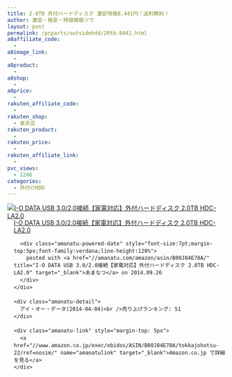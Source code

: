 ```yaml
---
title: 2.0TB 外付ハードディスク 激安特価8,441円！送料無料！
author: 激安・格安・特価情報ツウ
layout: post
permalink: /pcparts/outsidehdd/20tb-8441.html
a8affiliate_code:
  -
a8image_link:
  -
a8product:
  -
a8shop:
  -
a8price:
  -
rakuten_affiliate_code:
  -
rakuten_shop:
  - 楽天店
rakuten_product:
  -
rakuten_price:
  -
rakuten_affiliate_link:
  -
pvc_views:
  - 1246
categories:
  - 外付けHDD
---
```

<div class="amanatu-box" style="margin-bottom:0px;">
  <div class="amanatu-image" style="float:left;">
    <a href="//www.amazon.co.jp/exec/obidos/ASIN/B00J84E78A/tokkajohotsu-22/ref=nosim/" name="amanatulink" target="_blank"><img src="//i2.wp.com/ecx.images-amazon.com/images/I/41adK%2BzzMmL._SL160_.jpg?w=546" alt="I-O DATA USB 3.0/2.0接続【家電対応】外付ハードディスク 2.0TB HDC-LA2.0" style="border: none;" data-recalc-dims="1" /></a>
  </div>

  <div class="amanatu-info" style="float:left;margin-left:15px;line-height:120%">
    <div class="amanatu-name" style="margin-bottom:10px;line-height:120%">
      <a href="//www.amazon.co.jp/exec/obidos/ASIN/B00J84E78A/tokkajohotsu-22/ref=nosim/" name="amanatulink" target="_blank">I-O DATA USB 3.0/2.0接続【家電対応】外付ハードディスク 2.0TB HDC-LA2.0</a>

      <div class="amanatu-powered-date" style="font-size:7pt;margin-top:5px;font-family:verdana;line-height:120%">
        posted with <a href="//amanatu.com/amazon/asin/B00J84E78A/" title="I-O DATA USB 3.0/2.0接続【家電対応】外付ハードディスク 2.0TB HDC-LA2.0" target="_blank">あまなつ</a> on 2014.09.26
      </div>
    </div>

    <div class="amanatu-detail">
      アイ・オー・データ(2014-04-04)<br />売り上げランキング: 51
    </div>

    <div class="amanatu-link" style="margin-top: 5px">
      <a href="//www.amazon.co.jp/exec/obidos/ASIN/B00J84E78A/tokkajohotsu-22/ref=nosim/" name="amanatulink" target="_blank">Amazon.co.jp で詳細を見る</a>
    </div>
  </div>

  <div class="amanatu-footer" style="clear: left">
  </div>
</div>